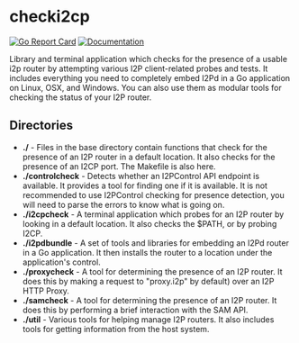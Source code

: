 checki2cp
=========

[![Go Report Card](https://goreportcard.com/badge/github.com/go-i2p/checki2cp)](https://goreportcard.com/report/github.com/go-i2p/checki2cp)
[![Documentation](https://godoc.org/github.com/go-i2p/checki2cp?status.svg)](http://godoc.org/github.com/go-i2p/checki2cp)

Library and terminal application which checks for the presence of a usable i2p
router by attempting various I2P client-related probes and tests. It includes 
everything you need to completely embed I2Pd in a Go application on Linux, 
OSX, and Windows. You can also use them as modular tools for checking the 
status of your I2P router.

Directories
-----------

- **./** - Files in the base directory contain functions that check for the presence of an I2P router in a default
  location. It also checks for the presence of an I2CP port. The Makefile is also here.
- **./controlcheck** - Detects whether an I2PControl API endpoint is available. It provides a tool for finding
  one if it is available. It is not recommended to use I2PControl checking for presence detection, you will need to
  parse the errors to know what is going on.
- **./i2cpcheck** - A terminal application which probes for an I2P router by looking in a default location. It also checks the
  $PATH, or by probing I2CP.
- **./i2pdbundle** - A set of tools and libraries for embedding an I2Pd router in a Go application.
  It then installs the router to a location under the application's control.
- **./proxycheck** - A tool for determining the presence of an I2P router. It does this by making a request to "proxy.i2p" by
  default) over an I2P HTTP Proxy.
- **./samcheck** - A tool for determining the presence of an I2P router. It does this by performing a brief interaction with the SAM
  API.
- **./util** - Various tools for helping manage I2P routers. It also includes tools for getting information from the host system.


